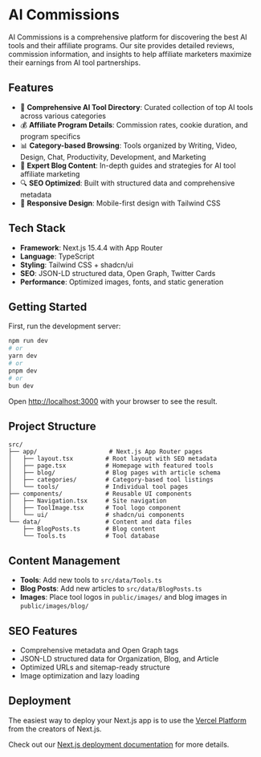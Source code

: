 # AI Commissions

AI Commissions is a comprehensive platform for discovering the best AI tools and their affiliate programs. Our site provides detailed reviews, commission information, and insights to help affiliate marketers maximize their earnings from AI tool partnerships.

## Features

- 🤖 **Comprehensive AI Tool Directory**: Curated collection of top AI tools across various categories
- 💰 **Affiliate Program Details**: Commission rates, cookie duration, and program specifics
- 📊 **Category-based Browsing**: Tools organized by Writing, Video, Design, Chat, Productivity, Development, and Marketing
- 📝 **Expert Blog Content**: In-depth guides and strategies for AI tool affiliate marketing
- 🔍 **SEO Optimized**: Built with structured data and comprehensive metadata
- 📱 **Responsive Design**: Mobile-first design with Tailwind CSS

## Tech Stack

- **Framework**: Next.js 15.4.4 with App Router
- **Language**: TypeScript
- **Styling**: Tailwind CSS + shadcn/ui
- **SEO**: JSON-LD structured data, Open Graph, Twitter Cards
- **Performance**: Optimized images, fonts, and static generation

## Getting Started

First, run the development server:

```bash
npm run dev
# or
yarn dev
# or
pnpm dev
# or
bun dev
```

Open [http://localhost:3000](http://localhost:3000) with your browser to see the result.

## Project Structure

```
src/
├── app/                    # Next.js App Router pages
│   ├── layout.tsx         # Root layout with SEO metadata
│   ├── page.tsx           # Homepage with featured tools
│   ├── blog/              # Blog pages with article schema
│   ├── categories/        # Category-based tool listings
│   └── tools/             # Individual tool pages
├── components/            # Reusable UI components
│   ├── Navigation.tsx     # Site navigation
│   ├── ToolImage.tsx      # Tool logo component
│   └── ui/                # shadcn/ui components
└── data/                  # Content and data files
    ├── BlogPosts.ts       # Blog content
    └── Tools.ts           # Tool database
```

## Content Management

- **Tools**: Add new tools to `src/data/Tools.ts`
- **Blog Posts**: Add new articles to `src/data/BlogPosts.ts`
- **Images**: Place tool logos in `public/images/` and blog images in `public/images/blog/`

## SEO Features

- Comprehensive metadata and Open Graph tags
- JSON-LD structured data for Organization, Blog, and Article
- Optimized URLs and sitemap-ready structure
- Image optimization and lazy loading

## Deployment

The easiest way to deploy your Next.js app is to use the [Vercel Platform](https://vercel.com/new?utm_medium=default-template&filter=next.js&utm_source=create-next-app&utm_campaign=create-next-app-readme) from the creators of Next.js.

Check out our [Next.js deployment documentation](https://nextjs.org/docs/app/building-your-application/deploying) for more details.
